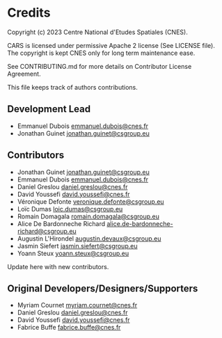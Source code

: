 # Credits

Copyright (c) 2023 Centre National d'Etudes Spatiales (CNES).

CARS is licensed under permissive Apache 2 license (See LICENSE file).
The copyright is kept CNES only for long term maintenance ease.

See CONTRIBUTING.md for more details on Contributor License Agreement.

This file keeps track of authors contributions.

## Development Lead

* Emmanuel Dubois <emmanuel.dubois@cnes.fr>
* Jonathan Guinet <jonathan.guinet@csgroup.eu>

## Contributors

* Jonathan Guinet <jonathan.guinet@csgroup.eu>
* Emmanuel Dubois <emmanuel.dubois@cnes.fr>
* Daniel Greslou <daniel.greslou@cnes.fr>
* David Youssefi <david.youssefi@cnes.fr>
* Véronique Defonte <veronique.defonte@csgroup.eu>
* Loïc Dumas <loic.dumas@csgroup.eu>
* Romain Domagala <romain.domagala@csgroup.eu>
* Alice De Bardonneche Richard <alice.de-bardonneche-richard@csgroup.eu>
* Augustin L'Hirondel <augustin.devaux@csgroup.eu>
* Jasmin Siefert <jasmin.siefert@csgroup.eu>
* Yoann Steux <yoann.steux@csgroup.eu>

Update here with new contributors.

## Original Developers/Designers/Supporters

* Myriam Cournet <myriam.cournet@cnes.fr>
* Daniel Greslou <daniel.greslou@cnes.fr>
* David Youssefi <david.youssefi@cnes.fr>
* Fabrice Buffe <fabrice.buffe@cnes.fr>
